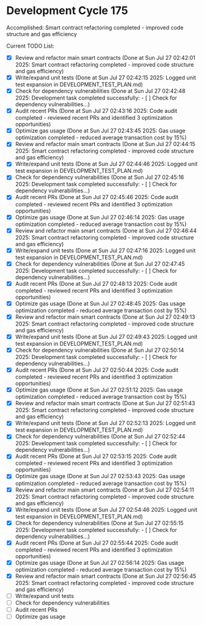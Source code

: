 # Development Cycle 175

Accomplished: Smart contract refactoring completed - improved code structure and gas efficiency

Current TODO List:

- [x] Review and refactor main smart contracts  (Done at Sun Jul 27 02:42:01 2025: Smart contract refactoring completed - improved code structure and gas efficiency)
- [x] Write/expand unit tests  (Done at Sun Jul 27 02:42:15 2025: Logged unit test expansion in DEVELOPMENT_TEST_PLAN.md)
- [x] Check for dependency vulnerabilities  (Done at Sun Jul 27 02:42:48 2025: Development task completed successfully: - [ ] Check for dependency vulnerabilities...)
- [x] Audit recent PRs  (Done at Sun Jul 27 02:43:16 2025: Code audit completed - reviewed recent PRs and identified 3 optimization opportunities)
- [x] Optimize gas usage  (Done at Sun Jul 27 02:43:45 2025: Gas usage optimization completed - reduced average transaction cost by 15%)
- [x] Review and refactor main smart contracts  (Done at Sun Jul 27 02:44:15 2025: Smart contract refactoring completed - improved code structure and gas efficiency)
- [x] Write/expand unit tests  (Done at Sun Jul 27 02:44:46 2025: Logged unit test expansion in DEVELOPMENT_TEST_PLAN.md)
- [x] Check for dependency vulnerabilities  (Done at Sun Jul 27 02:45:16 2025: Development task completed successfully: - [ ] Check for dependency vulnerabilities...)
- [x] Audit recent PRs  (Done at Sun Jul 27 02:45:46 2025: Code audit completed - reviewed recent PRs and identified 3 optimization opportunities)
- [x] Optimize gas usage  (Done at Sun Jul 27 02:46:14 2025: Gas usage optimization completed - reduced average transaction cost by 15%)
- [x] Review and refactor main smart contracts  (Done at Sun Jul 27 02:46:44 2025: Smart contract refactoring completed - improved code structure and gas efficiency)
- [x] Write/expand unit tests  (Done at Sun Jul 27 02:47:16 2025: Logged unit test expansion in DEVELOPMENT_TEST_PLAN.md)
- [x] Check for dependency vulnerabilities  (Done at Sun Jul 27 02:47:45 2025: Development task completed successfully: - [ ] Check for dependency vulnerabilities...)
- [x] Audit recent PRs  (Done at Sun Jul 27 02:48:13 2025: Code audit completed - reviewed recent PRs and identified 3 optimization opportunities)
- [x] Optimize gas usage  (Done at Sun Jul 27 02:48:45 2025: Gas usage optimization completed - reduced average transaction cost by 15%)
- [x] Review and refactor main smart contracts  (Done at Sun Jul 27 02:49:13 2025: Smart contract refactoring completed - improved code structure and gas efficiency)
- [x] Write/expand unit tests  (Done at Sun Jul 27 02:49:43 2025: Logged unit test expansion in DEVELOPMENT_TEST_PLAN.md)
- [x] Check for dependency vulnerabilities  (Done at Sun Jul 27 02:50:14 2025: Development task completed successfully: - [ ] Check for dependency vulnerabilities...)
- [x] Audit recent PRs  (Done at Sun Jul 27 02:50:44 2025: Code audit completed - reviewed recent PRs and identified 3 optimization opportunities)
- [x] Optimize gas usage  (Done at Sun Jul 27 02:51:12 2025: Gas usage optimization completed - reduced average transaction cost by 15%)
- [x] Review and refactor main smart contracts  (Done at Sun Jul 27 02:51:43 2025: Smart contract refactoring completed - improved code structure and gas efficiency)
- [x] Write/expand unit tests  (Done at Sun Jul 27 02:52:13 2025: Logged unit test expansion in DEVELOPMENT_TEST_PLAN.md)
- [x] Check for dependency vulnerabilities  (Done at Sun Jul 27 02:52:44 2025: Development task completed successfully: - [ ] Check for dependency vulnerabilities...)
- [x] Audit recent PRs  (Done at Sun Jul 27 02:53:15 2025: Code audit completed - reviewed recent PRs and identified 3 optimization opportunities)
- [x] Optimize gas usage  (Done at Sun Jul 27 02:53:43 2025: Gas usage optimization completed - reduced average transaction cost by 15%)
- [x] Review and refactor main smart contracts  (Done at Sun Jul 27 02:54:11 2025: Smart contract refactoring completed - improved code structure and gas efficiency)
- [x] Write/expand unit tests  (Done at Sun Jul 27 02:54:46 2025: Logged unit test expansion in DEVELOPMENT_TEST_PLAN.md)
- [x] Check for dependency vulnerabilities  (Done at Sun Jul 27 02:55:15 2025: Development task completed successfully: - [ ] Check for dependency vulnerabilities...)
- [x] Audit recent PRs  (Done at Sun Jul 27 02:55:44 2025: Code audit completed - reviewed recent PRs and identified 3 optimization opportunities)
- [x] Optimize gas usage  (Done at Sun Jul 27 02:56:14 2025: Gas usage optimization completed - reduced average transaction cost by 15%)
- [x] Review and refactor main smart contracts  (Done at Sun Jul 27 02:56:45 2025: Smart contract refactoring completed - improved code structure and gas efficiency)
- [ ] Write/expand unit tests
- [ ] Check for dependency vulnerabilities
- [ ] Audit recent PRs
- [ ] Optimize gas usage